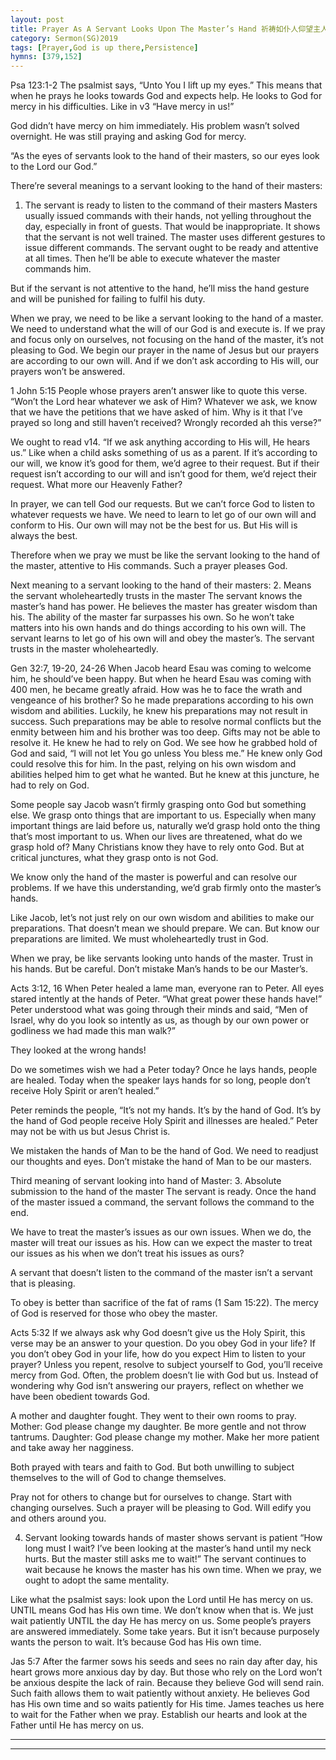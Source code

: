 ```yaml
---
layout: post
title: Prayer As A Servant Looks Upon The Master’s Hand 祈祷如仆人仰望主人的手
category: Sermon(SG)2019
tags: [Prayer,God is up there,Persistence]
hymns: [379,152]
---
```



Psa 123:1-2
The psalmist says, “Unto You I lift up my eyes.” This means that when he prays he looks towards God and expects help. He looks to God for mercy in his difficulties. Like in v3 “Have mercy in us!”

God didn’t have mercy on him immediately. His problem wasn’t solved overnight. He was still praying and asking God for mercy. 

“As the eyes of servants look to the hand of their masters, so our eyes look to the Lord our God.”

There’re several meanings to a servant looking to the hand of their masters:
1. The servant is ready to listen to the command of their masters 
Masters usually issued commands with their hands, not yelling throughout the day, especially in front of guests. That would be inappropriate. It shows that the servant is not well trained. The master uses different gestures to issue different commands. The servant ought to be ready and attentive at all times. Then he’ll be able to execute whatever the master commands him. 

But if the servant is not attentive to the hand, he’ll miss the hand gesture and will be punished for failing to fulfil his duty. 

When we pray, we need to be like a servant looking to the hand of a master. We need to understand what the will of our God is and execute is. If we pray and focus only on ourselves, not focusing on the hand of the master, it’s not pleasing to God. We begin our prayer in the name of Jesus but our prayers are according to our own will. And if we don’t ask according to His will, our prayers won’t be answered.

1 John 5:15
People whose prayers aren’t answer like to quote this verse. “Won’t the Lord hear whatever we ask of Him? Whatever we ask, we know that we have the petitions that we have asked of him. Why is it that I’ve prayed so long and still haven’t received? Wrongly recorded ah this verse?”

We ought to read v14. 
“If we ask anything according to His will, He hears us.”
Like when a child asks something of us as a parent. If it’s according to our will, we know it’s good for them, we’d agree to their request. But if their request isn’t according to our will and isn’t good for them, we’d reject their request. What more our Heavenly Father?

In prayer, we can tell God our requests. But we can’t force God to listen to whatever requests we have. We need to learn to let go of our own will and conform to His. Our own will may not be the best for us. But His will is always the best. 

Therefore when we pray we must be like the servant looking to the hand of the master, attentive to His commands. Such a prayer pleases God. 

Next meaning to a servant looking to the hand of their masters:
2. Means the servant wholeheartedly trusts in the master
The servant knows the master’s hand has power. He believes the master has greater wisdom than his. The ability of the master far surpasses his own. So he won’t take matters into his own hands and do things according to his own will. The servant learns to let go of his own will and obey the master’s. The servant trusts in the master wholeheartedly. 

Gen 32:7, 19-20, 24-26
When Jacob heard Esau was coming to welcome him, he should’ve been happy. But when he heard Esau was coming with 400 men, he became greatly afraid. How was he to face the wrath and vengeance of his brother? So he made preparations according to his own wisdom and abilities. Luckily, he knew his preparations may not result in success. Such preparations may be able to resolve normal conflicts but the enmity between him and his brother was too deep. Gifts may not be able to resolve it. He knew he had to rely on God. We see how he grabbed hold of God and said, “I will not let You go unless You bless me.” He knew only God could resolve this for him. In the past, relying on his own wisdom and abilities helped him to get what he wanted. But he knew at this juncture, he had to rely on God. 

Some people say Jacob wasn’t firmly grasping onto God but something else. We grasp onto things that are important to us. Especially when many important things are laid before us, naturally we’d grasp hold onto the thing that’s most important to us. When our lives are threatened, what do we grasp hold of? Many Christians know they have to rely onto God. But at critical junctures, what they grasp onto is not God. 

We know only the hand of the master is powerful and can resolve our problems. If we have this understanding, we’d grab firmly onto the master’s hands. 

Like Jacob, let’s not just rely on our own wisdom and abilities to make our preparations. That doesn’t mean we should prepare. We can. But know our preparations are limited. We must wholeheartedly trust in God. 

When we pray, be like servants looking unto hands of the master. Trust in his hands. But be careful. Don’t mistake Man’s hands to be our Master’s. 

Acts 3:12, 16
When Peter healed a lame man, everyone ran to Peter. All eyes stared intently at the hands of Peter. “What great power these hands have!” Peter understood what was going through their minds and said, “Men of Israel, why do you look so intently as us, as though by our own power or godliness we had made this man walk?”

They looked at the wrong hands!

Do we sometimes wish we had a Peter today? Once he lays hands, people are healed. Today when the speaker lays hands for so long, people don’t receive Holy Spirit or aren’t healed.”

Peter reminds the people, “It’s not my hands. It’s by the hand of God. It’s by the hand of God people receive Holy Spirit and illnesses are healed.” Peter may not be with us but Jesus Christ is. 

We mistaken the hands of Man to be the hand of God. We need to readjust our thoughts and eyes. Don’t mistake the hand of Man to be our masters. 

Third meaning of servant looking into hand of Master:
3. Absolute submission to the hand of the master
The servant is ready. Once the hand of the master issued a command, the servant follows the command to the end. 

We have to treat the master’s issues as our own issues. When we do, the master will treat our issues as his. How can we expect the master to treat our issues as his when we don’t treat his issues as ours?

A servant that doesn’t listen to the command of the master isn’t a servant that is pleasing. 

To obey is better than sacrifice of the fat of rams (1 Sam 15:22). The mercy of God is reserved for those who obey the master. 

Acts 5:32
If we always ask why God doesn’t give us the Holy Spirit, this verse may be an answer to your question. Do you obey God in your life? If you don’t obey God in your life, how do you expect Him to listen to your prayer? Unless you repent, resolve to subject yourself to God, you’ll receive mercy from God. Often, the problem doesn’t lie with God but us. Instead of wondering why God isn’t answering our prayers, reflect on whether we have been obedient towards God.

A mother and daughter fought. They went to their own rooms to pray. 
Mother: God please change my daughter. Be more gentle and not throw tantrums. 
Daughter: God please change my mother. Make her more patient and take away her nagginess. 

Both prayed with tears and faith to God. But both unwilling to subject themselves to the will of God to change themselves. 

Pray not for others to change but for ourselves to change. Start with changing ourselves. Such a prayer will be pleasing to God. Will edify you and others around you. 

4. Servant looking towards hands of master shows servant is patient 
“How long must I wait? I’ve been looking at the master’s hand until my neck hurts. But the master still asks me to wait!” The servant continues to wait because he knows the master has his own time. When we pray, we ought to adopt the same mentality. 

Like what the psalmist says: look upon the Lord until He has mercy on us. UNTIL means God has His own time. We don’t know when that is. We just wait patiently UNTIL the day He has mercy on us. Some people’s prayers are answered immediately. Some take years. But it isn’t because purposely wants the person to wait. It’s because God has His own time. 

Jas 5:7
After the farmer sows his seeds and sees no rain day after day, his heart grows more anxious day by day. But those who rely on the Lord won’t be anxious despite the lack of rain. Because they believe God will send rain. Such faith allows them to wait patiently without anxiety. He believes God has His own time and so waits patiently for His time. James teaches us here to wait for the Father when we pray. Establish our hearts and look at the Father until He has mercy on us. 



----
****
